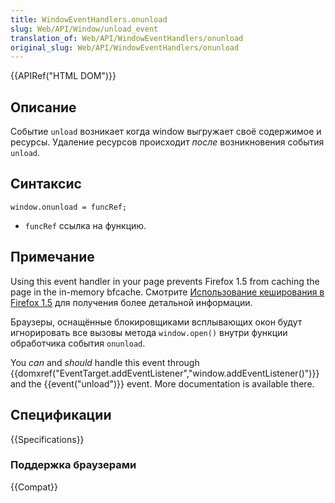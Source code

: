 ```yaml
---
title: WindowEventHandlers.onunload
slug: Web/API/Window/unload_event
translation_of: Web/API/WindowEventHandlers/onunload
original_slug: Web/API/WindowEventHandlers/onunload
---
```


{{APIRef("HTML DOM")}}

## Описание

Событие `unload` возникает когда window выгружает своё содержимое и ресурсы. Удаление ресурсов происходит _после_ возникновения события `unload`.

## Синтаксис

```
window.onunload = funcRef;
```

- `funcRef` ссылка на функцию.

## Примечание

Using this event handler in your page prevents Firefox 1.5 from caching the page in the in-memory bfcache. Смотрите [Использование кеширования в Firefox 1.5](/En/Using_Firefox_1.5_caching) для получения более детальной информации.

Браузеры, оснащённые блокировщиками всплывающих окон будут игнорировать все вызовы метода `window.open()` внутри функции обработчика события `onunload`.

You _can_ and _should_ handle this event through {{domxref("EventTarget.addEventListener","window.addEventListener()")}} and the {{event("unload")}} event. More documentation is available there.

## Спецификации

{{Specifications}}

### Поддержка браузерами

{{Compat}}
